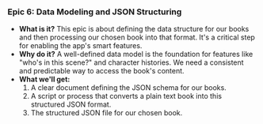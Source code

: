 ### Epic 6: Data Modeling and JSON Structuring

*   **What is it?** This epic is about defining the data structure for our books and then processing our chosen book into that format. It's a critical step for enabling the app's smart features.
*   **Why do it?** A well-defined data model is the foundation for features like "who's in this scene?" and character histories. We need a consistent and predictable way to access the book's content.
*   **What we'll get:**
    1.  A clear document defining the JSON schema for our books.
    2.  A script or process that converts a plain text book into this structured JSON format.
    3.  The structured JSON file for our chosen book.